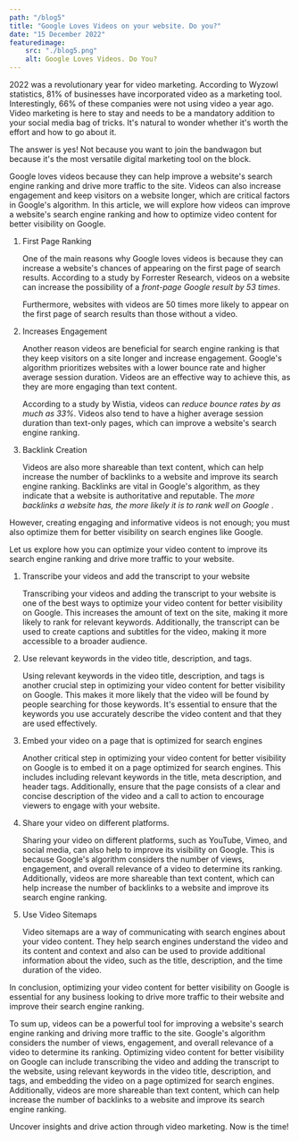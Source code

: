 ```yaml
---
path: "/blog5"
title: "Google Loves Videos on your website. Do you?"
date: "15 December 2022"
featuredimage: 
    src: "./blog5.png"
    alt: Google Loves Videos. Do You?
---
```



2022 was a revolutionary year for video marketing. According to Wyzowl statistics, 81% of businesses have incorporated video as a marketing tool. Interestingly, 66% of these companies were not using video a year ago. Video marketing is here to stay and needs to be a mandatory addition to your social media bag of tricks. It's natural to wonder whether it's worth the effort and how to go about it.

The answer is yes! Not because you want to join the bandwagon but because it's the most versatile digital marketing tool on the block.

Google loves videos because they can help improve a website's search engine ranking and drive more traffic to the site. Videos can also increase engagement and keep visitors on a website longer, which are critical factors in Google's algorithm. In this article, we will explore how videos can improve a website's search engine ranking and how to optimize video content for better visibility on Google.

1. First Page Ranking
   
   One of the main reasons why Google loves videos is because they can increase a website's chances of appearing on the first page of search results. According to a study by Forrester Research, videos on a website can increase the possibility of a <em>front-page Google result by 53 times</em>.
   
   Furthermore, websites with videos are 50 times more likely to appear on the first page of search results than those without a video.

2. Increases Engagement
   
   Another reason videos are beneficial for search engine ranking is that they keep visitors on a site longer and increase engagement. Google's algorithm prioritizes websites with a lower bounce rate and higher average session duration. Videos are an effective way to achieve this, as they are more engaging than text content. 
   
   According to a study by Wistia, videos can <em>reduce bounce rates by as much as 33%</em>. Videos also tend to have a higher average session duration than text-only pages, which can improve a website's search engine ranking.

3. Backlink Creation
   
   Videos are also more shareable than text content, which can help increase the number of backlinks to a website and improve its search engine ranking. Backlinks are vital in Google's algorithm, as they indicate that a website is authoritative and reputable. The <em>more backlinks a website has, the more likely it is to rank well on Google
   </em>.

However, creating engaging and informative videos is not enough; you must also optimize them for better visibility on search engines like Google. 

Let us explore how you can optimize your video content to improve its search engine ranking and drive more traffic to your website.

1. Transcribe your videos and add the transcript to your website

    Transcribing your videos and adding the transcript to your website is one of the best ways to optimize your video content for better visibility on Google. This increases the amount of text on the site, making it more likely to rank for relevant keywords. Additionally, the transcript can be used to create captions and subtitles for the video, making it more accessible to a broader audience.

2. Use relevant keywords in the video title, description, and tags.
   
    Using relevant keywords in the video title, description, and tags is another crucial step in optimizing your video content for better visibility on Google. This makes it more likely that the video will be found by people searching for those keywords. It's essential to ensure that the keywords you use accurately describe the video content and that they are used effectively.

3. Embed your video on a page that is optimized for search engines
   
    Another critical step in optimizing your video content for better visibility on Google is to embed it on a page optimized for search engines. This includes including relevant keywords in the title, meta description, and header tags. Additionally, ensure that the page consists of a clear and concise description of the video and a call to action to encourage viewers to engage with your website.

4. Share your video on different platforms.
   
    Sharing your video on different platforms, such as YouTube, Vimeo, and social media, can also help to improve its visibility on Google. This is because Google's algorithm considers the number of views, engagement, and overall relevance of a video to determine its ranking. Additionally, videos are more shareable than text content, which can help increase the number of backlinks to a website and improve its search engine ranking.

5. Use Video Sitemaps
   
    Video sitemaps are a way of communicating with search engines about your video content. They help search engines understand the video and its content and context and also can be used to provide additional information about the video, such as the title, description, and the time duration of the video.

In conclusion, optimizing your video content for better visibility on Google is essential for any business looking to drive more traffic to their website and improve their search engine ranking. 

To sum up, videos can be a powerful tool for improving a website's search engine ranking and driving more traffic to the site. Google's algorithm considers the number of views, engagement, and overall relevance of a video to determine its ranking. Optimizing video content for better visibility on Google can include transcribing the video and adding the transcript to the website, using relevant keywords in the video title, description, and tags, and embedding the video on a page optimized for search engines. Additionally, videos are more shareable than text content, which can help increase the number of backlinks to a website and improve its search engine ranking.

Uncover insights and drive action through video marketing. Now is the time!